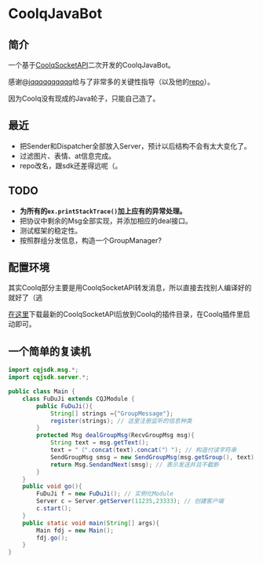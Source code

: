 # CoolqJavaBot

## 简介

一个基于[CoolqSocketAPI](https://github.com/yukixz/cqsocketapi)二次开发的CoolqJavaBot。

感谢@[jqqqqqqqqqq](https://github.com/jqqqqqqqqqq)给与了非常多的关键性指导（以及他的[repo](https://github.com/jqqqqqqqqqq/coolq-telegram-bot)）。

因为Coolq没有现成的Java轮子，只能自己造了。

## 最近

- 把Sender和Dispatcher全部放入Server，预计以后结构不会有太大变化了。
- 过滤图片、表情、at信息完成。
- repo改名，跟sdk还差得远呢（。

## TODO

- **为所有的`ex.printStackTrace()`加上应有的异常处理。**
- 把协议中剩余的Msg全部实现，并添加相应的deal接口。
- 测试框架的稳定性。
- 按照群组分发信息，构造一个GroupManager?


## 配置环境

其实Coolq部分主要是用CoolqSocketAPI转发消息，所以直接去找别人编译好的就好了（逃

[在这里](https://github.com/jqqqqqqqqqq/coolq-telegram-bot/releases)下载最新的CoolqSocketAPI后放到Coolq的插件目录，在Coolq插件里启动即可。

## 一个简单的复读机

```java
import cqjsdk.msg.*;
import cqjsdk.server.*;

public class Main {
    class FuDuJi extends CQJModule {
        public FuDuJi(){
            String[] strings ={"GroupMessage"};
            register(strings); // 这里注册监听的信息种类
        }
        protected Msg dealGroupMsg(RecvGroupMsg msg){
            String text = msg.getText();
            text = "（".concat(text).concat("）"); // 构造付读字符串
            SendGroupMsg smsg = new SendGroupMsg(msg.getGroup(), text);
            return Msg.SendandNext(smsg); // 表示发送并且不截断
        }
    }
    public void go(){
        FuDuJi f = new FuDuJi(); // 实例化Module
        Server c = Server.getServer(11235,23333); // 创建客户端
        c.start();
    }
    public static void main(String[] args){
        Main fdj = new Main();
        fdj.go();
    }
}
```

